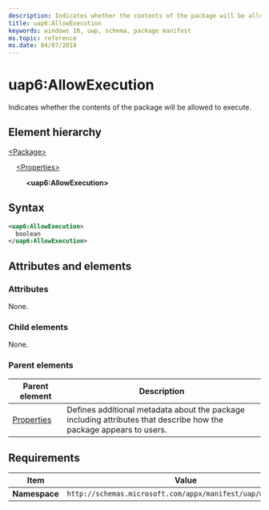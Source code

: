 ```yaml
---
description: Indicates whether the contents of the package will be allowed to execute.
title: uap6:AllowExecution
keywords: windows 10, uwp, schema, package manifest
ms.topic: reference
ms.date: 04/07/2018
---
```


# uap6:AllowExecution

Indicates whether the contents of the package will be allowed to execute.

## Element hierarchy

[\<Package\>](element-package.md)

&nbsp;&nbsp;&nbsp;&nbsp;[\<Properties\>](element-properties.md)

&nbsp;&nbsp;&nbsp;&nbsp; &nbsp;&nbsp;&nbsp;&nbsp;**\<uap6:AllowExecution\>**

## Syntax

```xml
<uap6:AllowExecution>
  boolean
</uap6:AllowExecution>
```

## Attributes and elements

### Attributes

None.

### Child elements

None.

### Parent elements

| Parent element | Description |
|-|-|
| [Properties](element-properties.md) | Defines additional metadata about the package including attributes that describe how the package appears to users. |

## Requirements

| Item | Value |
|--|--|
| **Namespace** | `http://schemas.microsoft.com/appx/manifest/uap/windows10/6` |
